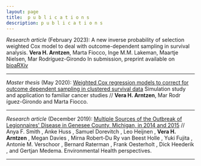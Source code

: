 ```yaml
---
layout: page
title:  p u b l i c a t i o n s
description: p u b l i c a t i o n s
---
```


*Research article* (February 2023): A new inverse probability of selection weighted Cox model to deal with outcome-dependent sampling in survival analysis. **Vera H. Arntzen**, Marta Fiocco, Inge M.M. Lakeman, Maartje Nielsen, Mar Rodríguez-Girondo In submission, preprint available on [bioaRXiv](https://www.biorxiv.org/content/10.1101/2023.02.07.527426v1)

---

*Master thesis* (May 2020): [Weighted Cox regression models to correct for outcome dependent sampling in clustered survival data](https://www.universiteitleiden.nl/binaries/content/assets/science/mi/scripties/statscience/2019-2020/thesis_-vera-arntzen.pdf) Simulation study and application to familiar cancer studies // **Vera H. Arntzen**, Mar Rodr ́ıguez-Girondo and Marta Fiocco.

---

*Research article* (December 2019): [Multiple Sources of the Outbreak of Legionnaires' Disease in Genesee County, Michigan, in 2014 and 2015](https://ehp.niehs.nih.gov/doi/10.1289/EHP5663) // Anya F. Smith , Anke Huss , Samuel Dorevitch , Leo Heijnen , **Vera H. Arntzen** , Megan Davies , Mirna Robert-Du Ry van Beest Holle , Yuki Fujita , Antonie M. Verschoor , Bernard Raterman , Frank Oesterholt , Dick Heederik , and Gertjan Medema. Environmental Health perspectives.

---
